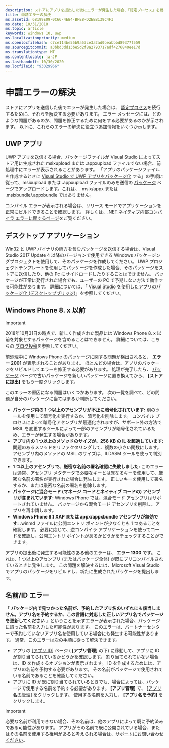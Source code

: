 ```yaml
---
description: ストアにアプリを提出した後にエラーが発生した場合、「認定プロセス」を続行するためにそれを解決する必要があります。
title: 申請エラーの解決
ms.assetid: 68199E09-0C66-4EB4-BFE8-D2EEB139C4F3
ms.date: 10/31/2018
ms.topic: article
keywords: windows 10, uwp
ms.localizationpriority: medium
ms.openlocfilehash: c7ce114be55b9a53ce3a2ad0beabbbd89377f559
ms.sourcegitcommit: a3bbd3dd13be5d2f8a2793717adf4276840ee17d
ms.translationtype: MT
ms.contentlocale: ja-JP
ms.lasthandoff: 10/30/2020
ms.locfileid: "93029966"
---
```

# <a name="resolve-submission-errors"></a>申請エラーの解決

ストアにアプリを送信した後でエラーが発生した場合は、 [認定プロセス](the-app-certification-process.md)を続行するために、それらを解決する必要があります。 エラー メッセージには、どのような問題があるのか、問題を修正するために何をする必要があるのかが示されます。 以下に、これらのエラーの解決に役立つ追加情報をいくつか示します。

## <a name="uwp-apps"></a>UWP アプリ

UWP アプリを送信する場合、パッケージファイルが Visual Studio によってストア用に生成された msixupload または .appxupload ファイルでない場合、前処理中にエラーが表示されることがあります。 「アプリのパッケージファイルを作成するときに [Visual Studio で UWP アプリをパッケージ化](/windows/msix/package/packaging-uwp-apps) する」の手順に従って、msixupload または .appxupload ファイルのみを送信の [パッケージ](upload-app-packages.md) ページでアップロードします。これは、. msix/appx または .msixbundle/.appxbundle ではありません。

コンパイル エラーが表示される場合は、リリース モードでアプリケーションを正常にビルドできることを確認します。 詳しくは、[.NET ネイティブ内部コンパイラ エラーに関するページ](https://github.com/dotnet/core/blob/master/Documentation/ilcRepro.md)をご覧ください。

## <a name="desktop-application"></a>デスクトップ アプリケーション

Win32 と UWP バイナリの両方を含むパッケージを送信する場合は、Visual Studio 2017 Update 4 以降のバージョンで使用できる Windows パッケージングプロジェクトを使用して、そのパッケージを作成してください。 UWP プロジェクトテンプレートを使用してパッケージを作成した場合、そのパッケージをストアに送信したり、他の Pc にサイドロードしたりすることはできません。 パッケージが正常に発行された場合でも、ユーザーの PC で予期しない方法で動作する可能性があります。 詳細については、「 [Visual Studio を使用したアプリのパッケージ化 (デスクトップブリッジ)]( /windows/msix/desktop/desktop-to-uwp-packaging-dot-net)」を参照してください。

## <a name="windows-phone-8x-and-earlier"></a>Windows Phone 8. x 以前

> [!IMPORTANT]
> 2018年10月31日の時点で、新しく作成された製品には Windows Phone 8. x 以前を対象とするパッケージを含めることはできません。 詳細については、こちらの [ブログ投稿](https://blogs.windows.com/windowsdeveloper/2018/08/20/important-dates-regarding-apps-with-windows-phone-8-x-and-earlier-and-windows-8-8-1-packages-submitted-to-microsoft-store)を参照してください。

前処理中に Windows Phone のパッケージに関する問題が検出されると、 **エラー 2001** が表示されることがあります。 ほとんどの場合は、アプリのパッケージをリビルドしてエラーを修正する必要があります。 処理が完了したら、 [パッケージ](upload-app-packages.md) ページで古いパッケージを新しいパッケージに置き換えてから、 **[ストアに提出]** をもう一度クリックします。

このエラーの原因になる問題はいくつかあります。 次の一覧を調べて、どの問題が自分のパッケージに当てはまるか判断してください。

-   **パッケージ内の 1 つ以上のアセンブリが不正に暗号化されています:** 別のツールを使用して暗号化を実行するか、暗号化を削除します。 コンパイル プロセスによって暗号化アセンブリが最適化されますが、サポート外の方法で MSIL を変更するツールによって一部のアセンブリが暗号化されているため、エラーが発生する場合があります。
-   **アプリ内の 1 つ以上のメソッドのサイズが、256 KB の IL を超過しています:** 問題のあるメソッドをリファクタリングして、複数の小さい関数にします。 アセンブリ内のメソッドの MSIL のサイズは、ILDASM ツールを使って判別できます。
-   **1 つ以上のアセンブリで、厳密な名前の署名確認に失敗しました:** このエラーは通常、アセンブリ メタデータで必要なキーとは異なるキーを使用して、厳密な名前の署名が実行された場合に発生します。 正しいキーを使用して署名するか、または厳密な名前の署名を削除します。
-   **パッケージに混合モード (マネージ コードとネイティブ コードの) アセンブリが含まれています:** Windows Phone では、混合モード アセンブリはサポートされていません。 パッケージから混合モード アセンブリを削除し、アプリを再申請します。
-   **Windows Phone 8.1 XAP または appx/appxbundle アセンブリが無効です:** .winmd ファイルに公開エントリ ポイントが少なくとも 1 つあることを確認します。 必要に応じて、逆コンパイラ アプリケーションを使ってコードを確認し、公開エントリ ポイントがあるかどうかをチェックすることができます。

アプリの提出後に発生する可能性のある他のエラーは、 **エラー 1300** です。 これは、1 つ以上のアセンブリ (またはパッケージ全体) が既にプリコンパイルされているときに発生します。 この問題を解決するには、Microsoft Visual Studio でアプリのパッケージをリビルドし、新たに生成されたパッケージを提出します。

## <a name="nameidentity-errors"></a>名前/ID エラー

「 **パッケージ内で見つかった名前が、予約したアプリ名のいずれにも該当しません。アプリ名を予約するか、この言語に対応した正しいアプリ名でパッケージを更新してください** 」ということを示すエラーが表示された場合、パッケージに誤った名前を入力した可能性があります。 このエラーは、パートナーセンターで予約していないアプリ名を使用している場合にも発生する可能性があります。 通常、このエラーは次の手順に従って解決できます。

- アプリの [[アプリ ID]](view-app-identity-details.md) ページ ( **[アプリ管理]** の下) に移動して、アプリに ID が割り当てられているかどうかを確認します。 割り当てられていない場合は、ID を作成するオプションが表示されます。 ID を作成するためには、アプリの名前を予約する必要があります。 その名前がパッケージで使用されている名前であることを確認してください。
- アプリに ID が既に割り当てられているときでも、場合によっては、パッケージで使用する名前を予約する必要があります。 **[アプリ管理]** で、 [[アプリ名の管理]](manage-app-names.md) をクリックします。 使用する名前を入力し、 **[アプリ名を予約]** をクリックします。

> [!IMPORTANT]
>  必要な名前が利用できない場合、その名前は、他のアプリによって既に予約済みである可能性があります。 アプリがその名前で既に公開されている場合、またはその名前を使用する権利があると考えられる場合は、[サポートにお問い合わせください](https://support.microsoft.com/getsupport/hostpage.aspx?locale=EN-US&supportregion=EN-US&ccfcode=US&ln=EN-US&pesid=14654&oaspworkflow=start_1.0.0.0&tenant=store&supporttopic_L1=31762156&supporttopic_L2=31762179)。  

 

 
